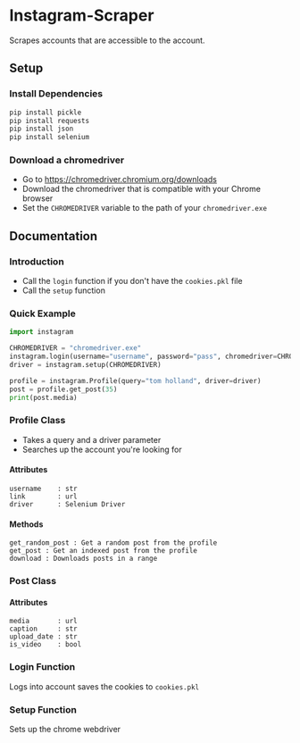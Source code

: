 # Instagram-Scraper
Scrapes accounts that are accessible to the account.

## Setup
### Install Dependencies
```sh
pip install pickle
pip install requests
pip install json
pip install selenium
```

### Download a chromedriver
- Go to https://chromedriver.chromium.org/downloads
- Download the chromedriver that is compatible with your Chrome browser
- Set the `CHROMEDRIVER` variable to the path of your `chromedriver.exe`

## Documentation
### Introduction
- Call the `login` function if you don't have the `cookies.pkl` file
- Call the `setup` function

### Quick Example
```py
import instagram

CHROMEDRIVER = "chromedriver.exe"
instagram.login(username="username", password="pass", chromedriver=CHROMEDRIVER)
driver = instagram.setup(CHROMEDRIVER)

profile = instagram.Profile(query="tom holland", driver=driver)
post = profile.get_post(35)
print(post.media)
```

### Profile Class
- Takes a query and a driver parameter
- Searches up the account you're looking for

#### Attributes
```
username    : str
link        : url
driver      : Selenium Driver
```
#### Methods
```
get_random_post : Get a random post from the profile
get_post : Get an indexed post from the profile
download : Downloads posts in a range
```

### Post Class
#### Attributes
```
media       : url
caption     : str
upload_date : str
is_video    : bool
```

### Login Function
Logs into account saves the cookies to `cookies.pkl`

### Setup Function
Sets up the chrome webdriver

